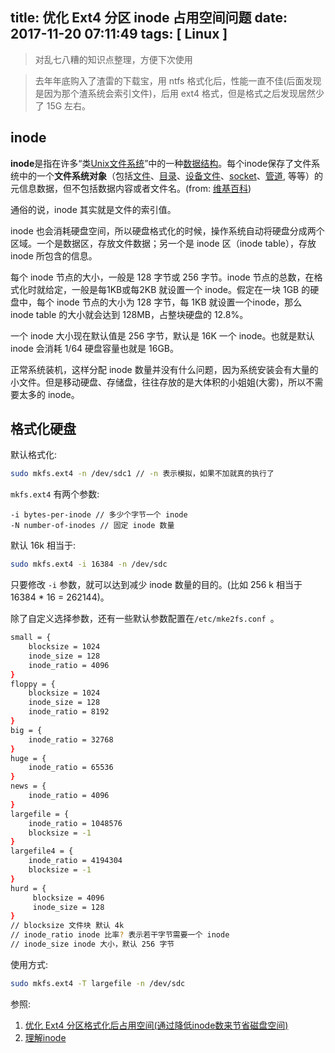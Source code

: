 title: 优化 Ext4 分区 inode 占用空间问题
date: 2017-11-20 07:11:49
tags: [ Linux ]
---

>   对乱七八糟的知识点整理，方便下次使用



>   去年年底购入了渣雷的下载宝，用  ntfs 格式化后，性能一直不佳(后面发现是因为那个渣系统会索引文件)，后用 ext4 格式，但是格式之后发现居然少了 15G 左右。



## inode

**inode**是指在许多“类[Unix](https://zh.wikipedia.org/wiki/Unix)[文件系统](https://zh.wikipedia.org/wiki/%E6%96%87%E4%BB%B6%E7%B3%BB%E7%BB%9F)”中的一种[数据结构](https://zh.wikipedia.org/wiki/%E6%95%B0%E6%8D%AE%E7%BB%93%E6%9E%84)。每个inode保存了文件系统中的一个**文件系统对象**（包括[文件](https://zh.wikipedia.org/wiki/%E8%AE%A1%E7%AE%97%E6%9C%BA%E6%96%87%E4%BB%B6)、[目录](https://zh.wikipedia.org/wiki/%E7%9B%AE%E5%BD%95_(%E6%96%87%E4%BB%B6%E7%B3%BB%E7%BB%9F))、[设备文件](https://zh.wikipedia.org/wiki/%E8%AE%BE%E5%A4%87%E6%96%87%E4%BB%B6)、[socket](https://zh.wikipedia.org/w/index.php?title=%E8%BF%9B%E7%A8%8B%E9%97%B4%E9%80%9A%E4%BF%A1socket&action=edit&redlink=1)、[管道](https://zh.wikipedia.org/wiki/%E7%AE%A1%E9%81%93_(Unix)), 等等）的元信息数据，但不包括数据内容或者文件名。(from: [维基百科](https://zh.wikipedia.org/wiki/Inode))



通俗的说，inode 其实就是文件的索引值。



inode 也会消耗硬盘空间，所以硬盘格式化的时候，操作系统自动将硬盘分成两个区域。一个是数据区，存放文件数据；另一个是 inode 区（inode table），存放 inode 所包含的信息。

每个 inode 节点的大小，一般是 128 字节或 256 字节。inode 节点的总数，在格式化时就给定，一般是每1KB或每2KB 就设置一个 inode。假定在一块 1GB 的硬盘中，每个 inode 节点的大小为 128 字节，每 1KB 就设置一个inode，那么 inode table 的大小就会达到 128MB，占整块硬盘的 12.8%。



一个 inode 大小现在默认值是 256 字节，默认是 16K 一个 inode。也就是默认 inode 会消耗 1/64 硬盘容量也就是 16GB。



正常系统装机，这样分配 inode 数量并没有什么问题，因为系统安装会有大量的小文件。但是移动硬盘、存储盘，往往存放的是大体积的小姐姐(大雾)，所以不需要太多的 inode。



## 格式化硬盘

默认格式化:

```bash
sudo mkfs.ext4 -n /dev/sdc1 // -n 表示模拟，如果不加就真的执行了
```

`mkfs.ext4` 有两个参数:

```
-i bytes-per-inode // 多少个字节一个 inode
-N number-of-inodes // 固定 inode 数量
```



默认 16k 相当于:

```bash
sudo mkfs.ext4 -i 16384 -n /dev/sdc
```

只要修改 `-i` 参数，就可以达到减少 inode 数量的目的。(比如 256 k 相当于 16384 * 16 = 262144)。



除了自定义选择参数，还有一些默认参数配置在`/etc/mke2fs.conf `。

```sh
small = {
    blocksize = 1024
    inode_size = 128
    inode_ratio = 4096
}
floppy = {
    blocksize = 1024
    inode_size = 128
    inode_ratio = 8192
}
big = {
    inode_ratio = 32768
}
huge = {
    inode_ratio = 65536
}
news = {
    inode_ratio = 4096
}
largefile = {
    inode_ratio = 1048576
    blocksize = -1
}
largefile4 = {
    inode_ratio = 4194304
    blocksize = -1
}
hurd = {
     blocksize = 4096
     inode_size = 128
}
// blocksize 文件块 默认 4k
// inode_ratio inode 比率? 表示若干字节需要一个 inode
// inode_size inode 大小，默认 256 字节

```

使用方式:

```sh
sudo mkfs.ext4 -T largefile -n /dev/sdc
```



参照:

1.  [优化 Ext4 分区格式化后占用空间(通过降低inode数来节省磁盘空间)](http://blog.csdn.net/hunanchenxingyu/article/details/41832639)
2.  [理解inode](http://www.ruanyifeng.com/blog/2011/12/inode.html)
